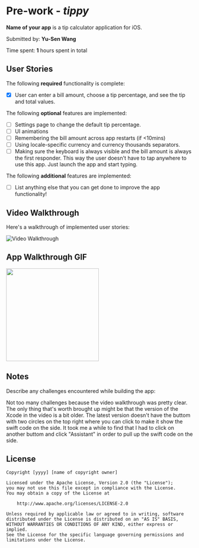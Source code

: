 # Pre-work - *tippy*

**Name of your app** is a tip calculator application for iOS.

Submitted by: **Yu-Sen Wang**

Time spent: **1** hours spent in total

## User Stories

The following **required** functionality is complete:

* [x] User can enter a bill amount, choose a tip percentage, and see the tip and total values.

The following **optional** features are implemented:
* [ ] Settings page to change the default tip percentage.
* [ ] UI animations
* [ ] Remembering the bill amount across app restarts (if <10mins)
* [ ] Using locale-specific currency and currency thousands separators.
* [ ] Making sure the keyboard is always visible and the bill amount is always the first responder. This way the user doesn't have to tap anywhere to use this app. Just launch the app and start typing.

The following **additional** features are implemented:

- [ ] List anything else that you can get done to improve the app functionality!

## Video Walkthrough 

Here's a walkthrough of implemented user stories:

<img src='http://i.imgur.com/link/to/your/gif/file.gif' title='Video Walkthrough' width='' alt='Video Walkthrough' />

## App Walkthrough GIF
<img src="http://g.recordit.co/QdpjbOLlza.gif" width=250><br>

## Notes

Describe any challenges encountered while building the app:

Not too many challenges because the video walkthrough was pretty clear. The only thing that's worth brought up might be that the version of the Xcode in the video is a bit older. The latest version doesn't have the buttom with two circles on the top right where you can click to make it show the swift code on the side. It took me a while to find that I had to click on another buttom and click "Assistant" in order to pull up the swift code on the side.

## License

    Copyright [yyyy] [name of copyright owner]

    Licensed under the Apache License, Version 2.0 (the "License");
    you may not use this file except in compliance with the License.
    You may obtain a copy of the License at

        http://www.apache.org/licenses/LICENSE-2.0

    Unless required by applicable law or agreed to in writing, software
    distributed under the License is distributed on an "AS IS" BASIS,
    WITHOUT WARRANTIES OR CONDITIONS OF ANY KIND, either express or implied.
    See the License for the specific language governing permissions and
    limitations under the License.
